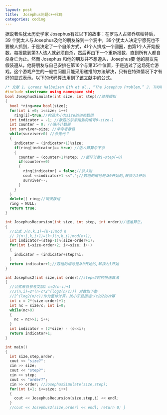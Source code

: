 ```yaml
---
layout: post
title:  Josephus问题c++代码
categories: coding
---
```

据说著名犹太历史学家 Josephus有过以下的故事：在罗马人占领乔塔帕特后，39 个犹太人与Josephus及他的朋友躲到一个洞中，39个犹太人决定宁愿死也不要被人抓到，于是决定了一个自杀方式，41个人排成一个圆圈，由第1个人开始报数，每报数到第3人该人就必须自杀，然后再由下一个重新报数，直到所有人都自杀身亡为止。然而 Josephus 和他的朋友并不想遵从，Josephus要 他的朋友先假装遵从，他将朋友与自己安排在第16个与第35个位置，于是逃过了这场死亡游戏。这个游戏产生的一般性问题只能采用递推的方法解决，只有在特殊情况下才有好的显式表示。以下的代码算法用到了[该文献](http://citeseerx.ist.psu.edu/viewdoc/summary?doi=10.1.1.34.4643)中的公式。

```c++
/* 文献 1. Lorenz Halbeisen Eth et al., “The Josephus Problem,” J. THOR. NOMBRES BORDEAUX 9 (1997): 303--318. 给出了递推公式的推导并讨论了显示表示，其中间隔k=2时有很好的结果。 J(n,k,i)表示大小为n的环，从标号0开始，每k个杀一个，第i个被杀的人的编号。 */ 
#include <iostream> using namespace std; 
bool JosephusSimulate(int size, int step)//过程模拟 
{ 
  bool *ring=new bool[size]; 
  for(int i =0; i<size; i++) 
    ring[i]=true;//构造大小为size的动态数组 
  int indicator = -1; //数数的杀手指到的编号0~size-1 
  int counter = 0; //循环计数器 
  int surviver=size; //幸存者数目 
  while(surviver>0) //杀光光？ 
  { 
    indicator = (indicator+1)%size; 
    if(ring[indicator]== true) //活人算算杀不杀 
    { 
      counter = (counter+1)%step; //循环计数1~step(=0) 
      if(counter==0) 
      { 
        ring[indicator] = false;//杀人啦 
        cout <<indicator+1 <<",";//数组的编号是从0开始的,转换为1开始 
        surviver--; 
      } 
    } 
  } 
  delete[] ring;//销毁数组 
  ring = NULL; 
  return true; 
} 

int JosephusRecursion(int size, int step, int order)//递推算法， 
{ 
  //公式 J(n,k,1)=(k-1)mod n 
  // J(n+1,k,i+1)=(k+J(n,k,i))mod(n+1), 
  int indicator=(step-1)%(size-order+1); 
  for(int i=size-order+2; i<=size; i++) 
  { 
    indicator = (indicator+step)%i; 
  } 
  return indicator+1;//数组的编号是从0开始的,转换为1开始 
} 

int Josephus2(int size,int order)//step=2时的快速算法 
{ 
  //公式来自参考文献1 c=2(n-i)+1 
  //J(n,i)=2*(n-c*2^(log2(n/c))) 对数取下整 
  //2^(log2(n/c))作为整体计算，找小于且接近n/c的2的次幂 
  int c = 2*(size-order)+1; 
  int nc = size/c; int i=0; 
  while(nc>0) 
  { 
    nc = nc>>1; i++; 
  } 
  int indicator = (2*size) - (c<<i); 
  return indicator+1; 
} 

int main() 
{ 
  int size,step,order; 
  cout << "size?"; 
  cin >> size; 
  cout << "step?"; 
  cin >> step; 
  cout << "order?"; 
  cin >> order; //JosephusSimulate(size,step); 
  for(int i=1; i<=size; i++) 
  { 
    cout << JosephusRecursion(size,step,i) << endl; 
  } 
  //cout << Josephus2(size,order) << endl; return 0; }
```


